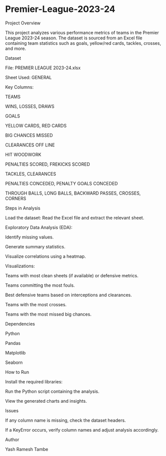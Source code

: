 # Premier-League-2023-24
Project Overview

This project analyzes various performance metrics of teams in the Premier League 2023-24 season. The dataset is sourced from an Excel file containing team statistics such as goals, yellow/red cards, tackles, crosses, and more.

Dataset

File: PREMIER LEAGUE 2023-24.xlsx

Sheet Used: GENERAL

Key Columns:

TEAMS

WINS, LOSSES, DRAWS

GOALS

YELLOW CARDS, RED CARDS

BIG CHANCES MISSED

CLEARANCES OFF LINE

HIT WOODWORK

PENALTIES SCORED, FREKICKS SCORED

TACKLES, CLEARANCES

PENALTIES CONCEDED, PENALTY GOALS CONCEDED

THROUGH BALLS, LONG BALLS, BACKWARD PASSES, CROSSES, CORNERS

Steps in Analysis

Load the dataset: Read the Excel file and extract the relevant sheet.

Exploratory Data Analysis (EDA):

Identify missing values.

Generate summary statistics.

Visualize correlations using a heatmap.

Visualizations:

Teams with most clean sheets (if available) or defensive metrics.

Teams committing the most fouls.

Best defensive teams based on interceptions and clearances.

Teams with the most crosses.

Teams with the most missed big chances.

Dependencies

Python

Pandas

Matplotlib

Seaborn

How to Run

Install the required libraries:

Run the Python script containing the analysis.

View the generated charts and insights.

Issues

If any column name is missing, check the dataset headers.

If a KeyError occurs, verify column names and adjust analysis accordingly.

Author

Yash Ramesh Tambe
